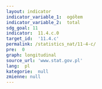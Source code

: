 ```yaml
---
layout: indicator
indicator_variable_1:  ogółem
indicator_variable_2:  total
sdg_goal: 11
indicator:  11.4.c.0
target_id:  '11.4.c'
permalink: /statistics_nat/11-4-c/
pre:  0
graph: longitudinal
source_url: 'www.stat.gov.pl'
lang:  pl
kategorie:  null
zmienne: null
---
```

